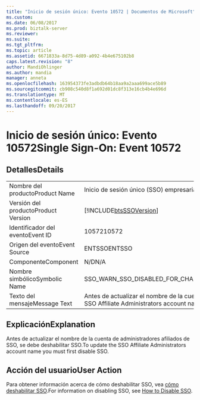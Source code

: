 ```yaml
---
title: "Inicio de sesión único: Evento 10572 | Documentos de Microsoft"
ms.custom: 
ms.date: 06/08/2017
ms.prod: biztalk-server
ms.reviewer: 
ms.suite: 
ms.tgt_pltfrm: 
ms.topic: article
ms.assetid: 6671833a-8d75-4d89-a092-4b4e675102b8
caps.latest.revision: "8"
author: MandiOhlinger
ms.author: mandia
manager: anneta
ms.openlocfilehash: 163954373fe3adbdb64b18aa9a2aaa699ace5b89
ms.sourcegitcommit: cb908c540d8f1a692d01dc8f313e16cb4b4e696d
ms.translationtype: MT
ms.contentlocale: es-ES
ms.lasthandoff: 09/20/2017
---
```

# <a name="single-sign-on-event-10572"></a><span data-ttu-id="97b91-102">Inicio de sesión único: Evento 10572</span><span class="sxs-lookup"><span data-stu-id="97b91-102">Single Sign-On: Event 10572</span></span>
## <a name="details"></a><span data-ttu-id="97b91-103">Detalles</span><span class="sxs-lookup"><span data-stu-id="97b91-103">Details</span></span>  
  
|||  
|-|-|  
|<span data-ttu-id="97b91-104">Nombre del producto</span><span class="sxs-lookup"><span data-stu-id="97b91-104">Product Name</span></span>|<span data-ttu-id="97b91-105">Inicio de sesión único (SSO) empresarial</span><span class="sxs-lookup"><span data-stu-id="97b91-105">Enterprise Single Sign-On</span></span>|  
|<span data-ttu-id="97b91-106">Versión del producto</span><span class="sxs-lookup"><span data-stu-id="97b91-106">Product Version</span></span>|[!INCLUDE[btsSSOVersion](../includes/btsssoversion-md.md)]|  
|<span data-ttu-id="97b91-107">Identificador del evento</span><span class="sxs-lookup"><span data-stu-id="97b91-107">Event ID</span></span>|<span data-ttu-id="97b91-108">10572</span><span class="sxs-lookup"><span data-stu-id="97b91-108">10572</span></span>|  
|<span data-ttu-id="97b91-109">Origen del evento</span><span class="sxs-lookup"><span data-stu-id="97b91-109">Event Source</span></span>|<span data-ttu-id="97b91-110">ENTSSO</span><span class="sxs-lookup"><span data-stu-id="97b91-110">ENTSSO</span></span>|  
|<span data-ttu-id="97b91-111">Componente</span><span class="sxs-lookup"><span data-stu-id="97b91-111">Component</span></span>|<span data-ttu-id="97b91-112">N/D</span><span class="sxs-lookup"><span data-stu-id="97b91-112">N/A</span></span>|  
|<span data-ttu-id="97b91-113">Nombre simbólico</span><span class="sxs-lookup"><span data-stu-id="97b91-113">Symbolic Name</span></span>|<span data-ttu-id="97b91-114">SSO_WARN_SSO_DISABLED_FOR_CHANGE_SSO_AFF_ADMIN</span><span class="sxs-lookup"><span data-stu-id="97b91-114">SSO_WARN_SSO_DISABLED_FOR_CHANGE_SSO_AFF_ADMIN</span></span>|  
|<span data-ttu-id="97b91-115">Texto del mensaje</span><span class="sxs-lookup"><span data-stu-id="97b91-115">Message Text</span></span>|<span data-ttu-id="97b91-116">Antes de actualizar el nombre de la cuenta de administradores afiliados de SSO, se debe deshabilitar SSO.%r</span><span class="sxs-lookup"><span data-stu-id="97b91-116">To update the SSO Affiliate Administrators account name you must first disable SSO.%r</span></span>|  
  
## <a name="explanation"></a><span data-ttu-id="97b91-117">Explicación</span><span class="sxs-lookup"><span data-stu-id="97b91-117">Explanation</span></span>  
 <span data-ttu-id="97b91-118">Antes de actualizar el nombre de la cuenta de administradores afiliados de SSO, se debe deshabilitar SSO.</span><span class="sxs-lookup"><span data-stu-id="97b91-118">To update the SSO Affiliate Administrators account name you must first disable SSO.</span></span>  
  
## <a name="user-action"></a><span data-ttu-id="97b91-119">Acción del usuario</span><span class="sxs-lookup"><span data-stu-id="97b91-119">User Action</span></span>  
 <span data-ttu-id="97b91-120">Para obtener información acerca de cómo deshabilitar SSO, vea [cómo deshabilitar SSO](../core/how-to-disable-sso.md).</span><span class="sxs-lookup"><span data-stu-id="97b91-120">For information on disabling SSO, see [How to Disable SSO](../core/how-to-disable-sso.md).</span></span>